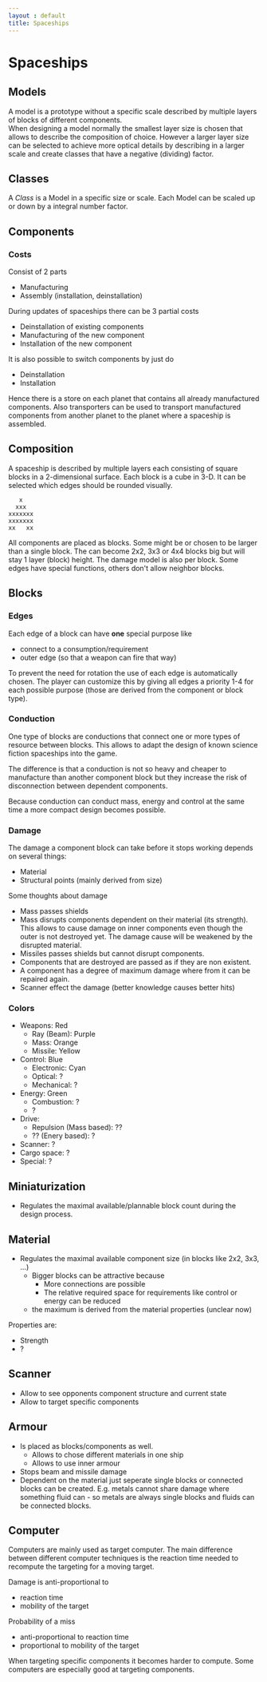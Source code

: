 ```yaml
---
layout : default
title: Spaceships
---
```

# Spaceships

## Models
A model is a prototype without a specific scale described by multiple layers of blocks of different components.  
When designing a model normally the smallest layer size is chosen that allows to describe the composition of choice.
However a larger layer size can be selected to achieve more optical details by describing in a larger scale and 
create classes that have a negative (dividing) factor. 

## Classes
A _Class_ is a Model in a specific size or scale. Each Model can be scaled up or down by a integral number factor.

## Components
### Costs
Consist of 2 parts

- Manufacturing
- Assembly (installation, deinstallation)

During updates of spaceships there can be 3 partial costs

- Deinstallation of existing components
- Manufacturing of the new component
- Installation of the new component

It is also possible to switch components by just do

- Deinstallation
- Installation

Hence there is a store on each planet that contains all already manufactured components.
Also transporters can be used to transport manufactured components from another planet to the planet
where a spaceship is assembled.   

## Composition
A spaceship is described by multiple layers each consisting of square blocks in a 2-dimensional surface.
Each block is a cube in 3-D. It can be selected which edges should be rounded visually.

	   x
	  xxx
	xxxxxxx
	xxxxxxx
	xx   xx
	
All components are placed as blocks. Some might be or chosen to be larger than a single block. The can become 2x2, 3x3 or 4x4 blocks big but will stay 1 layer (block) height.
The damage model is also per block. Some edges have special functions, others don't allow neighbor blocks.

## Blocks
### Edges
Each edge of a block can have **one** special purpose like

- connect to a consumption/requirement
- outer edge (so that a weapon can fire that way)

To prevent the need for rotation the use of each edge is automatically chosen. 
The player can customize this by giving all edges a priority 1-4 for each possible purpose (those are derived from the component or block type).

### Conduction
One type of blocks are conductions that connect one or more types of resource between blocks.
This allows to adapt the design of known science fiction spaceships into the game.

The difference is that a conduction is not so heavy and cheaper to manufacture than another component 
block but they increase the risk of disconnection between dependent components.

Because conduction can conduct mass, energy and control at the same time a more compact design becomes possible. 

### Damage
The damage a component block can take before it stops working depends on several things:

- Material
- Structural points (mainly derived from size)

Some thoughts about damage
- Mass passes shields
- Mass disrupts components dependent on their material (its strength). This allows to cause damage on inner components even though the outer is not destroyed yet. The damage cause will be weakened by the disrupted material.
- Missiles passes shields but cannot disrupt components.
- Components that are destroyed are passed as if they are non existent.
- A component has a degree of maximum damage where from it can be repaired again.
- Scanner effect the damage (better knowledge causes better hits) 

### Colors
- Weapons: Red
	- Ray (Beam): Purple
	- Mass: Orange
	- Missile: Yellow
- Control: Blue
	- Electronic: Cyan
	- Optical: ?
	- Mechanical: ?
- Energy: Green
	- Combustion: ?
	- ?
- Drive:
	- Repulsion (Mass based): ??
	- ?? (Enery based): ?
- Scanner: ?
- Cargo space: ?
- Special: ?

## Miniaturization
- Regulates the maximal available/plannable block count during the design process.

## Material
- Regulates the maximal available component size (in blocks like 2x2, 3x3, ...)
	- Bigger blocks can be attractive because
		- More connections are possible
		- The relative required space for requirements like control or energy can be reduced
	- the maximum is derived from the material properties (unclear now)  
	
Properties are:
- Strength
- ?

## Scanner
- Allow to see opponents component structure and current state
- Allow to target specific components

## Armour
- Is placed as blocks/components as well.
	- Allows to chose different materials in one ship
	- Allows to use inner armour
- Stops beam and missile damage 
- Dependent on the material just seperate single blocks or connected blocks can be created. E.g. metals cannot share damage where something fluid can - so metals are always single blocks and fluids can be connected blocks.

## Computer
Computers are mainly used as target computer. The main difference between different computer techniques is the reaction time needed to recompute the targeting for a moving target.

Damage is anti-proportional to 
- reaction time
- mobility of the target

Probability of a miss
- anti-proportional to reaction time
- proportional to mobility of the target

When targeting specific components it becomes harder to compute. Some computers are especially good at targeting components.



  	 